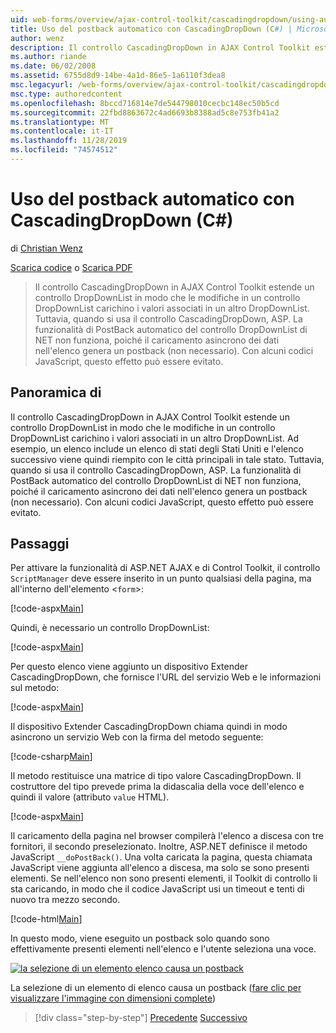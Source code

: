 ```yaml
---
uid: web-forms/overview/ajax-control-toolkit/cascadingdropdown/using-auto-postback-with-cascadingdropdown-cs
title: Uso del postback automatico con CascadingDropDown (C#) | Microsoft Docs
author: wenz
description: Il controllo CascadingDropDown in AJAX Control Toolkit estende un controllo DropDownList in modo che le modifiche in un controllo DropDownList carichino i valori associati in un altr...
ms.author: riande
ms.date: 06/02/2008
ms.assetid: 6755d8d9-14be-4a1d-86e5-1a6110f3dea8
msc.legacyurl: /web-forms/overview/ajax-control-toolkit/cascadingdropdown/using-auto-postback-with-cascadingdropdown-cs
msc.type: authoredcontent
ms.openlocfilehash: 8bccd716814e7de544798010cecbc148ec50b5cd
ms.sourcegitcommit: 22fbd8863672c4ad6693b8388ad5c8e753fb41a2
ms.translationtype: MT
ms.contentlocale: it-IT
ms.lasthandoff: 11/28/2019
ms.locfileid: "74574512"
---
```

# <a name="using-auto-postback-with-cascadingdropdown-c"></a>Uso del postback automatico con CascadingDropDown (C#)

di [Christian Wenz](https://github.com/wenz)

[Scarica codice](https://download.microsoft.com/download/9/0/7/907760b1-2c60-4f81-aeb6-ca416a573b0d/cascadingdropdown3.cs.zip) o [Scarica PDF](https://download.microsoft.com/download/2/d/c/2dc10e34-6983-41d4-9c08-f78f5387d32b/cascadingdropdown3CS.pdf)

> Il controllo CascadingDropDown in AJAX Control Toolkit estende un controllo DropDownList in modo che le modifiche in un controllo DropDownList carichino i valori associati in un altro DropDownList. Tuttavia, quando si usa il controllo CascadingDropDown, ASP. La funzionalità di PostBack automatico del controllo DropDownList di NET non funziona, poiché il caricamento asincrono dei dati nell'elenco genera un postback (non necessario). Con alcuni codici JavaScript, questo effetto può essere evitato.

## <a name="overview"></a>Panoramica di

Il controllo CascadingDropDown in AJAX Control Toolkit estende un controllo DropDownList in modo che le modifiche in un controllo DropDownList carichino i valori associati in un altro DropDownList. Ad esempio, un elenco include un elenco di stati degli Stati Uniti e l'elenco successivo viene quindi riempito con le città principali in tale stato. Tuttavia, quando si usa il controllo CascadingDropDown, ASP. La funzionalità di PostBack automatico del controllo DropDownList di NET non funziona, poiché il caricamento asincrono dei dati nell'elenco genera un postback (non necessario). Con alcuni codici JavaScript, questo effetto può essere evitato.

## <a name="steps"></a>Passaggi

Per attivare la funzionalità di ASP.NET AJAX e di Control Toolkit, il controllo `ScriptManager` deve essere inserito in un punto qualsiasi della pagina, ma all'interno dell'elemento &lt;`form`&gt;:

[!code-aspx[Main](using-auto-postback-with-cascadingdropdown-cs/samples/sample1.aspx)]

Quindi, è necessario un controllo DropDownList:

[!code-aspx[Main](using-auto-postback-with-cascadingdropdown-cs/samples/sample2.aspx)]

Per questo elenco viene aggiunto un dispositivo Extender CascadingDropDown, che fornisce l'URL del servizio Web e le informazioni sul metodo:

[!code-aspx[Main](using-auto-postback-with-cascadingdropdown-cs/samples/sample3.aspx)]

Il dispositivo Extender CascadingDropDown chiama quindi in modo asincrono un servizio Web con la firma del metodo seguente:

[!code-csharp[Main](using-auto-postback-with-cascadingdropdown-cs/samples/sample4.cs)]

Il metodo restituisce una matrice di tipo valore CascadingDropDown. Il costruttore del tipo prevede prima la didascalia della voce dell'elenco e quindi il valore (attributo `value` HTML).

[!code-aspx[Main](using-auto-postback-with-cascadingdropdown-cs/samples/sample5.aspx)]

Il caricamento della pagina nel browser compilerà l'elenco a discesa con tre fornitori, il secondo preselezionato. Inoltre, ASP.NET definisce il metodo JavaScript `__doPostBack()`. Una volta caricata la pagina, questa chiamata JavaScript viene aggiunta all'elenco a discesa, ma solo se sono presenti elementi. Se nell'elenco non sono presenti elementi, il Toolkit di controllo li sta caricando, in modo che il codice JavaScript usi un timeout e tenti di nuovo tra mezzo secondo.

[!code-html[Main](using-auto-postback-with-cascadingdropdown-cs/samples/sample6.html)]

In questo modo, viene eseguito un postback solo quando sono effettivamente presenti elementi nell'elenco e l'utente seleziona una voce.

[![la selezione di un elemento elenco causa un postback](using-auto-postback-with-cascadingdropdown-cs/_static/image2.png)](using-auto-postback-with-cascadingdropdown-cs/_static/image1.png)

La selezione di un elemento di elenco causa un postback ([fare clic per visualizzare l'immagine con dimensioni complete](using-auto-postback-with-cascadingdropdown-cs/_static/image3.png))

> [!div class="step-by-step"]
> [Precedente](presetting-list-entries-with-cascadingdropdown-cs.md)
> [Successivo](filling-a-list-using-cascadingdropdown-vb.md)

